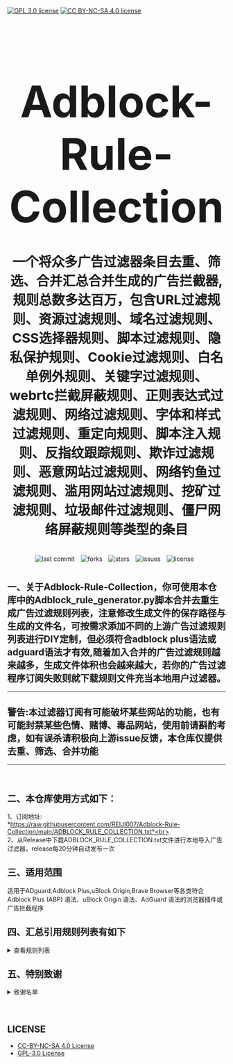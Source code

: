 [![GPL 3.0 license](https://img.shields.io/badge/License-GPL%20v3-blue.svg)](https://github.com/REIJI007/Adblock-Rule-Collection/blob/main/LICENSE-GPL3.0)
[![CC BY-NC-SA 4.0 license](https://img.shields.io/badge/License-CC%20BY--NC--SA%204.0-lightgrey.svg)](https://github.com/REIJI007/Adblock-Rule-Collection/blob/main/LICENSE-CC%20BY-NC-SA%204.0)
<!-- 居中的大标题 -->
<h1 align="center" style="font-size: 100px; margin-bottom: 40px;">Adblock-Rule-Collection</h1>

<!-- 居中的副标题 -->
<h2 align="center" style="font-size: 30px; margin-bottom: 40px;">一个将众多广告过滤器条目去重、筛选、合并汇总合并生成的广告拦截器,规则总数多达百万，包含URL过滤规则、资源过滤规则、域名过滤规则、CSS选择器规则、脚本过滤规则、隐私保护规则、Cookie过滤规则、白名单例外规则、关键字过滤规则、webrtc拦截屏蔽规则、正则表达式过滤规则、网络过滤规则、字体和样式过滤规则、重定向规则、脚本注入规则、反指纹跟踪规则、欺诈过滤规则、恶意网站过滤规则、网络钓鱼过滤规则、滥用网站过滤规则、挖矿过滤规则、垃圾邮件过滤规则、僵尸网络屏蔽规则等类型的条目</h2>

<!-- 徽章（根据需要调整） -->
<p align="center" style="margin-bottom: 40px;">
    <img src="https://img.shields.io/badge/last%20commit-today-brightgreen" alt="last commit" style="margin-right: 10px;">
    <img src="https://img.shields.io/github/forks/REIJI007/Adblock-Rule-Collection" alt="forks" style="margin-right: 10px;">
    <img src="https://img.shields.io/github/stars/REIJI007/Adblock-Rule-Collection" alt="stars" style="margin-right: 10px;">
    <img src="https://img.shields.io/github/issues/REIJI007/Adblock-Rule-Collection" alt="issues" style="margin-right: 10px;">
    <img src="https://img.shields.io/github/license/REIJI007/Adblock-Rule-Collection" alt="license" style="margin-right: 10px;">
</p>


## 一、关于Adblock-Rule-Collection，你可使用本仓库中的Adblock_rule_generator.py脚本合并去重生成广告过滤规则列表，注意修改生成文件的保存路径与生成的文件名，可按需求添加不同的上游广告过滤规则列表进行DIY定制，但必须符合adblock plus语法或adguard语法才有效,随着加入合并的广告过滤规则越来越多，生成文件体积也会越来越大，若你的广告过滤程序订阅失败则就下载规则文件充当本地用户过滤器。
<hr>

##  警告:本过滤器订阅有可能破坏某些网站的功能，也有可能封禁某些色情、赌博、毒品网站，使用前请斟酌考虑，如有误杀请积极向上游issue反馈，本仓库仅提供去重、筛选、合并功能

<hr>
<br>

## 二、本仓库使用方式如下：
1、订阅地址: <br> *https://raw.githubusercontent.com/REIJI007/Adblock-Rule-Collection/main/ADBLOCK_RULE_COLLECTION.txt*<br>
<br>
2、从Release中下载ADBLOCK_RULE_COLLECTION.txt文件进行本地导入广告过滤器，release每20分钟自动发布一次
<br>

## 三、适用范围
适用于ADguard,Adblock Plus,uBlock Origin,Brave Browser等各类符合Adblock Plus (ABP) 语法、uBlock Origin 语法、AdGuard 语法的浏览器插件或广告拦截程序
<br>


## 四、汇总引用规则列表有如下
<details>
  <summary>查看规则列表</summary>

1. [**Anti-ad for Adguard**](https://anti-ad.net/adguard.txt)
2. [**Anti-ad-Easylist**](https://anti-ad.net/easylist.txt)
3. [**OISD Big List**](https://big.oisd.nl)
4. [**EasyList**](https://easylist.to/easylist/easylist.txt)
5. [**EasyList — First-Party Servers**](https://raw.githubusercontent.com/easylist/easylist/master/easylist/easylist_adservers.txt)
6. [**EasyList — Third-Party Servers**](https://raw.githubusercontent.com/easylist/easylist/master/easylist/easylist_thirdparty.txt)
7. [**EasyList Privacy**](https://easylist.to/easylist/easyprivacy.txt)
8. [**EasyList Privacy — Tracking Servers**](https://raw.githubusercontent.com/easylist/easylist/master/easyprivacy/easyprivacy_trackingservers.txt)
9. [**EasyPrivacy — Third-Party Trackers**](https://raw.githubusercontent.com/easylist/easylist/master/easyprivacy/easyprivacy_thirdparty.txt)
10. [**EasyPrivacy — Third-Party International Trackers**](https://raw.githubusercontent.com/easylist/easylist/master/easyprivacy/easyprivacy_thirdparty_international.txt)
11. [**Easylist Cookie List**](https://secure.fanboy.co.nz/fanboy-cookiemonster.txt)
12. [**EasyList China**](https://raw.githubusercontent.com/easylist/easylistchina/master/easylistchina.txt)
13. [**Adblock Warning Removal List**](https://easylist-downloads.adblockplus.org/antiadblockfilters.txt)
14. [**Fanboy's Annoyance List**](https://secure.fanboy.co.nz/fanboy-annoyance.txt)
15. [**Fanboy's Social Blocking List**](https://easylist.to/easylist/fanboy-social.txt)
16. [**Fanboy's Anti-Facebook List**](https://www.fanboy.co.nz/fanboy-antifacebook.txt)
17. [**Fanboy's Anti-Third-Party Fonts**](https://www.fanboy.co.nz/fanboy-antifonts.txt)
18. [**Fanboy's Notifications Blocking List**](https://raw.githubusercontent.com/DandelionSprout/adfilt/master/Other%20domains%20versions/FanboyNotifications-LoadableInUBO.txt)
19. [**CJX's Annoyance List**](https://raw.githubusercontent.com/cjx82630/cjxlist/master/cjx-annoyance.txt)
20. [**CJX's EasyList Lite**](https://raw.githubusercontent.com/cjx82630/cjxlist/master/cjxlist.txt)
21. [**CJX's uBlock List**](https://raw.githubusercontent.com/cjx82630/cjxlist/master/cjx-ublock.txt)
22. [**uniartrisan's Adblock List Plus**](https://raw.githubusercontent.com/uniartisan/adblock_list/master/adblock_plus.txt)
23. [**uniartrisan's Privacy List**](https://raw.githubusercontent.com/uniartisan/adblock_list/master/adblock_privacy.txt)
24. [**AdRules AdBlock List Plus**](https://raw.githubusercontent.com/Cats-Team/AdRules/main/adblock_plus.txt)
25. [**AdRules DNS List**](https://raw.githubusercontent.com/Cats-Team/AdRules/main/dns.txt)
26. [**AdBlock DNS**](https://raw.githubusercontent.com/217heidai/adblockfilters/main/rules/adblockdns.txt)
27. [**AdBlock Filter**](https://raw.githubusercontent.com/217heidai/adblockfilters/main/rules/adblockfilters.txt)
28. [**GOODBYEADS**](https://raw.githubusercontent.com/8680/GOODBYEADS/master/rules.txt)
29. [**GOODBYEADS-DNS**](https://raw.githubusercontent.com/8680/GOODBYEADS/master/dns.txt)
30. [**GOODBYEADS-Allow**](https://raw.githubusercontent.com/8680/GOODBYEADS/master/allow.txt)
31. [**AWAvenue-Ads-Rule**](https://raw.githubusercontent.com/TG-Twilight/AWAvenue-Ads-Rule/main/AWAvenue-Ads-Rule.txt)
32. [**Bibaiji's Ad-Rules**](https://raw.githubusercontent.com/Bibaiji/ad-rules/main/rule/ad-rules.txt)
33. [**uBlock Filters**](https://raw.githubusercontent.com/uBlockOrigin/uAssets/master/filters/filters.txt)
34. [**uBlock Privacy Filter**](https://raw.githubusercontent.com/uBlockOrigin/uAssets/master/filters/privacy.txt)
35. [**uBlock Mobile Filter**](https://raw.githubusercontent.com/uBlockOrigin/uAssets/master/filters/filters-mobile.txt)
36. [**uBlock Badware Risks Filter**](https://raw.githubusercontent.com/uBlockOrigin/uAssets/master/filters/badware.txt)
37. [**uBlock Annoyances-Cookies Filter**](https://raw.githubusercontent.com/uBlockOrigin/uAssets/master/filters/annoyances-cookies.txt)
38. [**uBlock Annoyances-Others Filter**](https://raw.githubusercontent.com/uBlockOrigin/uAssets/master/filters/annoyances-others.txt)
39. [**uBlock Resource Abuse Filters**](https://raw.githubusercontent.com/uBlockOrigin/uAssets/master/filters/resource-abuse.txt)
40. [**uBlock Unbreak Filter**](https://raw.githubusercontent.com/uBlockOrigin/uAssets/master/filters/unbreak.txt)
41. [**AdGuard Base Filter Cryptominers**](https://raw.githubusercontent.com/AdguardTeam/AdguardFilters/master/BaseFilter/sections/cryptominers.txt)
42. [**AdGuard Exclusion Rules**](https://raw.githubusercontent.com/AdguardTeam/AdGuardSDNSFilter/master/Filters/exclusions.txt)
43. [**AdGuard Exception Rules**](https://raw.githubusercontent.com/AdguardTeam/AdGuardSDNSFilter/master/Filters/exceptions.txt)
44. [**AdGuard SDNS Filter**](https://raw.githubusercontent.com/AdguardTeam/AdGuardSDNSFilter/master/Filters/rules.txt)
45. [**AdGuard Base Filter**](https://raw.githubusercontent.com/AdguardTeam/FiltersRegistry/master/filters/filter_2_Base/filter.txt)
46. [**AdGuard Base Filter — First-Party Servers**](https://raw.githubusercontent.com/AdguardTeam/AdguardFilters/master/BaseFilter/sections/adservers_firstparty.txt)
47. [**AdGuard Base Filter — Foreign Servers**](https://raw.githubusercontent.com/AdguardTeam/AdguardFilters/master/BaseFilter/sections/foreign.txt)
48. [**AdGuard Mobile Filter**](https://raw.githubusercontent.com/AdguardTeam/AdguardFilters/master/MobileFilter/sections/adservers.txt)
49. [**AdGuard Tracking Protection Filter**](https://raw.githubusercontent.com/AdguardTeam/FiltersRegistry/master/filters/filter_3_Spyware/filter.txt)
50. [**AdGuard Tracking Protection Filter — First-Party Trackers**](https://raw.githubusercontent.com/AdguardTeam/AdguardFilters/master/SpywareFilter/sections/tracking_servers_firstparty.txt)
51. [**AdGuard Tracking Protection filter — Third-Party Trackers**](https://raw.githubusercontent.com/AdguardTeam/AdguardFilters/master/SpywareFilter/sections/tracking_servers.txt)
52. [**AdGuard Tracking Protection filter — Mobile Trackers**](https://raw.githubusercontent.com/AdguardTeam/AdguardFilters/master/SpywareFilter/sections/mobile.txt)
53. [**AdGuard URL Tracking Filter**](https://raw.githubusercontent.com/AdguardTeam/FiltersRegistry/master/filters/filter_17_TrackParam/filter.txt)
54. [**AdGuard Social Media Filter**](https://raw.githubusercontent.com/AdguardTeam/FiltersRegistry/master/filters/filter_4_Social/filter.txt)
55. [**AdGuard Annoyances Filter**](https://raw.githubusercontent.com/AdguardTeam/FiltersRegistry/master/filters/filter_14_Annoyances/filter.txt)
56. [**AdGuard CNAME Original Trackers List**](https://raw.githubusercontent.com/AdguardTeam/cname-trackers/master/data/combined_original_trackers.txt)
57. [**AdGuard CNAME Disguised Ads List**](https://raw.githubusercontent.com/AdguardTeam/cname-trackers/master/data/combined_disguised_ads.txt)
58. [**AdGuard CNAME Disguised Clickthroughs List**](https://raw.githubusercontent.com/AdguardTeam/cname-trackers/master/data/combined_disguised_clickthroughs.txt)
59. [**AdGuard CNAME Disguised Microsites List**](https://raw.githubusercontent.com/AdguardTeam/cname-trackers/master/data/combined_disguised_microsites.txt)
60. [**AdGuard CNAME Disguised Trackers List**](https://raw.githubusercontent.com/AdguardTeam/cname-trackers/master/data/combined_disguised_trackers.txt)
61. [**AdGuard CNAME Disguised Mail Trackers List**](https://raw.githubusercontent.com/AdguardTeam/cname-trackers/master/data/combined_disguised_mail_trackers.txt)
62. [**AdGuard Chinese Filter**](https://raw.githubusercontent.com/AdguardTeam/FiltersRegistry/master/filters/filter_224_Chinese/filter.txt)
63. [**AdGuard DNS Filter**](https://raw.githubusercontent.com/AdguardTeam/FiltersRegistry/master/filters/filter_15_DnsFilter/filter.txt)
64. [**AdGuard for Android**](https://filters.adtidy.org/android/filters/11.txt)
65. [**AdGuard for iOS**](https://filters.adtidy.org/ios/filters/11.txt)
66. [**HyperADRules**](https://raw.githubusercontent.com/Lynricsy/HyperADRules/master/rules.txt)
67. [**HyperADRules-DNS**](https://raw.githubusercontent.com/Lynricsy/HyperADRules/master/dns.txt)
68. [**HyperADRules-Allow**](https://raw.githubusercontent.com/Lynricsy/HyperADRules/master/allow.txt)
69. [**TheBestAdRules**](https://raw.githubusercontent.com/guandasheng/adguardhome/main/rule/all.txt)
70. [**xinggsf's Rules**](https://raw.githubusercontent.com/xinggsf/Adblock-Plus-Rule/master/rule.txt)
71. [**xinggsf's MV Rules**](https://raw.githubusercontent.com/xinggsf/Adblock-Plus-Rule/master/mv.txt)
72. [**superbigsteam Rules**](https://raw.githubusercontent.com/superbigsteam/adguardhomeguiz/main/rule/all.txt)
73. [**Adblock NoCoin List**](https://raw.githubusercontent.com/hoshsadiq/adblock-nocoin-list/master/nocoin.txt)
74. [**GoodbyeAds-AdBlock-Filter**](https://raw.githubusercontent.com/jerryn70/GoodbyeAds/master/Formats/GoodbyeAds-AdBlock-Filter.txt)
75. [**GoodbyeAds-Ultra-AdBlock-Filter**](https://raw.githubusercontent.com/jerryn70/GoodbyeAds/master)
76. [**Phishing URL Blocklist — AdGuard**](https://malware-filter.gitlab.io/malware-filter/phishing-filter-ag.txt)
77. [**Phishing URL Blocklist — AdGuard Home**](https://malware-filter.gitlab.io/malware-filter/phishing-filter-agh.txt)
78. [**Phishing URL Blocklist — uBlock Origin**](https://malware-filter.gitlab.io/malware-filter/phishing-filter.txt)
79. [**Malicious URL Blocklist — AdGuard**](https://malware-filter.gitlab.io/malware-filter/urlhaus-filter-ag.txt)
80. [**Malicious URL Blocklist — AdGuard Home**](https://malware-filter.gitlab.io/malware-filter/urlhaus-filter-agh.txt)
81. [**Malicious URL Blocklist — uBlock Origin**](https://malware-filter.gitlab.io/malware-filter/urlhaus-filter.txt)
82. [**Tracking JS Blocklist**](https://malware-filter.gitlab.io/malware-filter/tracking-filter.txt)
83. [**Botnet IP Blocklist — AdGuard**](https://malware-filter.gitlab.io/malware-filter/botnet-filter-ag.txt)
84. [**Botnet IP Blocklist — AdGuard Home**](https://malware-filter.gitlab.io/malware-filter/botnet-filter-agh.txt)
85. [**Botnet IP Blocklist — uBlock Origin**](https://malware-filter.gitlab.io/malware-filter/botnet-filter.txt)
86. [**ABP Filters**](https://easylist-msie.adblockplus.org/abp-filters-anti-cv.txt)
87. [**ADgk**](https://raw.githubusercontent.com/banbendalao/ADgk/master/ADgk.txt)
88. [**Yokoffing's Annoyance List**](https://raw.githubusercontent.com/yokoffing/filterlists/main/annoyance_list.txt)
89. [**Yokoffing's Privacy Essentials**](https://raw.githubusercontent.com/yokoffing/filterlists/main/privacy_essentials.txt)
90. [**Spam404's Adblock List**](https://raw.githubusercontent.com/Spam404/lists/master/adblock-list.txt)
91. [**Brave-Specific Filter**](https://raw.githubusercontent.com/brave/adblock-lists/master/brave-lists/brave-specific.txt)
92. [**Brave-iOS-Specific Filter**](https://raw.githubusercontent.com/brave/adblock-lists/master/brave-lists/brave-ios-specific.txt)
93. [**Brave-Android-Specific Filter**](https://raw.githubusercontent.com/brave/adblock-lists/master/brave-lists/brave-android-specific.txt)
94. [**Brave-Firstparty Filter**](https://raw.githubusercontent.com/brave/adblock-lists/master/brave-lists/brave-firstparty.txt)
95. [**Brave-Firstparty-CNAME Filter**](https://raw.githubusercontent.com/brave/adblock-lists/master/brave-lists/brave-firstparty-cname.txt)
96. [**Brave-Unbreak Filter**](https://raw.githubusercontent.com/brave/adblock-lists/master/brave-unbreak.txt)
97. [**Filter Unblocking Search Ads and Self-Promotions**](https://raw.githubusercontent.com/AdguardTeam/FiltersRegistry/master/filters/filter_10_Useful/filter.txt)
98. [**Peter Lowe’s Ad and Tracking Server List**](https://pgl.yoyo.org/adservers/serverlist.php?hostformat=adblockplus&showintro=0)
99. [**Dandelion Sprout's Anti-Malware List (AdGuard)**](https://raw.githubusercontent.com/DandelionSprout/adfilt/master/Alternate%20versions%20Anti-Malware%20List/AntiMalwareAdGuard.txt)
100. [**Dandelion Sprout's Anti-Malware List (Adblock Plus and AdBlock)**](https://raw.githubusercontent.com/DandelionSprout/adfilt/master/Alternate%20versions%20Anti-Malware%20List/AntiMalwareABP.txt)
101. [**The Block List Project - Ads List**](https://raw.githubusercontent.com/blocklistproject/Lists/master/adguard/ads-ags.txt)
102. [**The Block List Project - Basic Starter List**](https://raw.githubusercontent.com/blocklistproject/Lists/master/adguard/basic-ags.txt)
103. [**The Block List Project - Tracking List**](https://raw.githubusercontent.com/blocklistproject/Lists/master/adguard/tracking-ags.txt)
104. [**The Block List Project - Malware List**](https://raw.githubusercontent.com/blocklistproject/Lists/master/adguard/malware-ags.txt)
105. [**The Block List Project - Scam List**](https://raw.githubusercontent.com/blocklistproject/Lists/master/adguard/scam-ags.txt)
106. [**The Block List Project - Phishing List**](https://raw.githubusercontent.com/blocklistproject/Lists/master/adguard/phishing-ags.txt)
107. [**The Block List Project - Ransomware List**](https://raw.githubusercontent.com/blocklistproject/Lists/master/adguard/ransomware-ags.txt)
108. [**The Block List Project - Fraud List**](https://raw.githubusercontent.com/blocklistproject/Lists/master/adguard/fraud-ags.txt)
109. [**The Block List Project - Abuse List**](https://raw.githubusercontent.com/blocklistproject/Lists/master/adguard/abuse-ags.txt)
110. [**Anti-Adblock Killer**](https://raw.githubusercontent.com/reek/anti-adblock-killer/master/anti-adblock-killer-filters.txt)
111. [**Scam Blocklist (Adblock Plus)**](https://raw.githubusercontent.com/durablenapkin/scamblocklist/master/adguard.txt)
112. [**Smart-TV Blocklist for AdGuard Home**](https://raw.githubusercontent.com/Perflyst/PiHoleBlocklist/master/SmartTV-AGH.txt)


</details>

## 五、特别致谢
<details>
  <summary>致谢名单</summary>

1、anti-AD
(https://github.com/privacy-protection-tools/anti-AD)<br>
2、easylist
(https://github.com/easylist/easylist)<br>
3、cjxlist
(https://github.com/cjx82630/cjxlist)<br>
4、uniartisan
(https://github.com/uniartisan/adblock_list)<br>
5、Cats-Team
(https://github.com/Cats-Team/AdRules)<br>
6、217heidai
(https://github.com/217heidai/adblockfilters)<br>
7、GOODBYEADS
(https://github.com/8680/GOODBYEADS)<br>
8、AWAvenue-Ads-Rule
(https://github.com/TG-Twilight/AWAvenue-Ads-Rule)<br>
9、Bibaiji
(https://github.com/Bibaiji/ad-rules/)<br>
10、uBlockOrigin
(https://github.com/uBlockOrigin/uAssets)<br>
11、ADguardTeam
(https://github.com/AdguardTeam/AdGuardFilters)<br>
12、HyperADRules
(https://github.com/Lynricsy/HyperADRules)<br>
13、guandasheng
(https://github.com/guandasheng/adguardhome)<br>
14、xinggsf
(https://github.com/xinggsf/Adblock-Plus-Rule)<br>
15、superbigsteam
(https://github.com/superbigsteam/adguardhomeguiz)<br>
16、hoshsadiq
(https://github.com/hoshsadiq/adblock-nocoin-list)<br>
17、jerryn70
(https://github.com/jerryn70/GoodbyeAds)<br>
18、malware-filter
(https://gitlab.com/malware-filter)<br>
19、abp-filters
(https://gitlab.com/eyeo/anti-cv/abp-filters-anti-cv)<br>
20、banbendalao
(https://github.com/banbendalao/ADgk)<br>
21、yokoffing
(https://github.com/yokoffing/filterlists)<br>
22、Spam404
(https://github.com/Spam404/lists)<br>
23、brave
(https://github.com/brave/adblock-lists)<br>
24、Peter Lowe
(https://pgl.yoyo.org/adservers/)<br>
25、DandelionSprout
(https://github.com/DandelionSprout/adfilt)<br>
26、blocklistproject
(https://github.com/blocklistproject/Lists)<br>
27、reek
(https://github.com/reek/anti-adblock-killer)<br>
28、durablenapkin
(https://github.com/durablenapkin/scamblocklist)<br>
29、oisd
(https://github.com/sjhgvr/oisd)<br>
30、Perflyst
(https://github.com/Perflyst/PiHoleBlocklist)<br>




  </details>





<br>
<br>


## LICENSE
- [CC-BY-NC-SA 4.0 License](https://github.com/REIJI007/Adblock-Rule-Collection/blob/main/LICENSE-CC%20BY-NC-SA%204.0)
- [GPL-3.0 License](https://github.com/REIJI007/Adblock-Rule-Collection/blob/main/LICENSE-GPL3.0)
